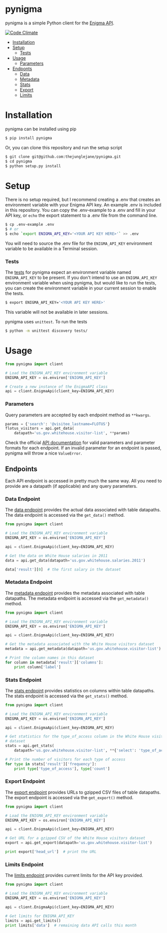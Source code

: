 # pynigma

pynigma is a simple Python client for the [Enigma API](https://app.enigma.io/api).

[![Code Climate](https://codeclimate.com/github/thejunglejane/pynigma/badges/gpa.svg)](https://codeclimate.com/github/thejunglejane/pynigma)

+ [Installation](#installation)
+ [Setup](#setup)
    + [Tests](#tests)
+ [Usage](#usage)
    + [Parameters](#parameters)
+ [Endponts](#endpoints)
    + [Data](#data-endpoint)
    + [Metadata](#metadata-endpoint)
    + [Stats](#stats-endpoint)
    + [Export](#export-endpoint)
    + [Limits](#limits-endpoint)

# Installation

pynigma can be installed using pip
```bash
$ pip install pynigma
```

Or, you can clone this repository and run the setup script
```bash
$ git clone git@github.com:thejunglejane/pynigma.git
$ cd pynigma
$ python setup.py install
```

# Setup

There is no setup required, but I recommend creating a .env that creates an environment variable with your Enigma API key. An example .env is included in this repository. You can copy the .env-example to a .env and fill in your API key, or `echo` the export statement to a .env file from the command line.
```bash
$ cp .env-example .env
$ # or
$ echo `export ENIGMA_API_KEY='<YOUR API KEY HERE>'` >> .env
```

You will need to source the .env file for the `ENIGMA_API_KEY` environment variable to be available in a Terminal session.

### Tests

The [tests](https://www.github.com/thejunglejane/pynigma/tests) for pynigma expect an environment variable named `ENIGMA_API_KEY` to be present. If you don't intend to use an `ENIGMA_API_KEY` environment variable when using pynigma, but would like to run the tests, you can create the environment variable in your current session to enable the tests.
```bash
$ export ENIGMA_API_KEY='<YOUR API KEY HERE>'
```
This variable will not be available in later sessions.

pynigma uses `unittest`. To run the tests
```bash
$ python -m unittest discovery tests/
```

# Usage

```python
from pynigma import client

# Load the ENIGMA_API_KEY environment variable
ENIGMA_API_KEY = os.environ['ENIGMA_API_KEY']

# Create a new instance of the EnigmaAPI class
api = client.EnigmaApi(client_key=ENIGMA_API_KEY)
```

### Parameters

Query parameters are accepted by each endpoint method as `**kwargs`.
```python
params = {'search': '@visitee_lastname=FLOTUS'}
flotus_visitors = api.get_data(
    datapath='us.gov.whitehouse.visitor-list', **params)
```
Check the official [API documentation](https://app.enigma.io/api) for valid parameters and parameter formats for each endpoint. If an invalid parameter for an endpoint is passed, pynigma will throw a nice `ValueError`.


## Endpoints

Each API endpoint is accessed in pretty much the same way. All you need to provide are a datapath (if applicable) and any query parameters.

### Data Endpoint

The [data endpoint](https://app.enigma.io/api#data) provides the actual data associated with table datapaths. The data endpoint is accessed via the `get_data()` method.

```python
from pynigma import client

# Load the ENIGMA_API_KEY environment variable
ENIGMA_API_KEY = os.environ['ENIGMA_API_KEY']

api = client.EnigmaApi(client_key=ENIGMA_API_KEY)

# Get the data on White House salaries in 2011
data = api.get_data(datapath='us.gov.whitehouse.salaries.2011')

data['result'][0]  # the first salary in the dataset
```
### Metadata Endpoint

The [metadata endpoint](https://app.enigma.io/api#metadata) provides the metadata associated with table datapaths. The metadata endpoint is accessed via the `get_metadata()` method.

```python
from pynigma import client

# Load the ENIGMA_API_KEY environment variable
ENIGMA_API_KEY = os.environ['ENIGMA_API_KEY']

api = client.EnigmaApi(client_key=ENIGMA_API_KEY)

# Get the metadata associated with the White House visitors dataset
metadata = api.get_metadata(datapath='us.gov.whitehouse.visitor-list')

# Print the column names in this dataset
for column in metadata['result']['columns']:
    print column['label']
```

### Stats Endpoint

The [stats endpoint](https://app.enigma.io/api#stats) provides statistics on columns within table datapaths. The stats endpoint is accessed via the `get_stats()` method.

```python
from pynigma import client

# Load the ENIGMA_API_KEY environment variable
ENIGMA_API_KEY = os.environ['ENIGMA_API_KEY']

api = client.EnigmaApi(client_key=ENIGMA_API_KEY)

# Get statistics for the type_of_access column in the White House visitors
# dataset
stats = api.get_stats(
    datapath='us.gov.whitehouse.visitor-list', **{'select': 'type_of_access'})

# Print the number of visitors for each type of access
for type in stats['result']['frequency']:
    print type['type_of_access'], type['count']
```
### Export Endpoint

The [export endpoint](https://app.enigma.io/export) provides URLs to gzipped CSV files of table datapaths. The export endpoint is accessed via the `get_export()` method.

```python
from pynigma import client

# Load the ENIGMA_API_KEY environment variable
ENIGMA_API_KEY = os.environ['ENIGMA_API_KEY']

api = client.EnigmaApi(client_key=ENIGMA_API_KEY)

# Get URL for a gzipped CSV of the White House visitors dataset
export = api.get_export(datapath='us.gov.whitehouse.visitor-list')

print export['head_url']  # print the URL
```

### Limits Endpoint

The [limits endpoint](https://app.enigma.io/limits) provides current limits for the API key provided.

```python
from pynigma import client

# Load the ENIGMA_API_KEY environment variable
ENIGMA_API_KEY = os.environ['ENIGMA_API_KEY']

api = client.EnigmaApi(client_key=ENIGMA_API_KEY)

# Get limits for ENIGMA_API_KEY
limits = api.get_limits()
print limits['data']  # remaining data API calls this month
```
